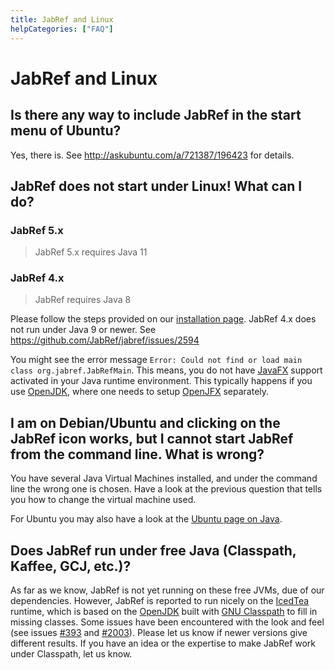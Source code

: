 ```yaml
---
title: JabRef and Linux
helpCategories: ["FAQ"]
---
```


# JabRef and Linux

## Is there any way to include JabRef in the start menu of Ubuntu?

Yes, there is. See <http://askubuntu.com/a/721387/196423> for details.

## JabRef does not start under Linux! What can I do?

### JabRef 5.x

> JabRef 5.x requires Java 11

### JabRef 4.x

> JabRef requires Java 8

Please follow the steps provided on our [installation page](Installation.md).
JabRef 4.x does not run under Java 9 or newer.
See <https://github.com/JabRef/jabref/issues/2594>

You might see the error message `Error: Could not find or load main class org.jabref.JabRefMain`.
This means, you do not have [JavaFX](https://en.wikipedia.org/wiki/JavaFX) support activated in your Java runtime environment.
This typically happens if you use [OpenJDK](http://openjdk.java.net/), where one needs to setup [OpenJFX](https://wiki.openjdk.java.net/display/OpenJFX/Main) separately.

## I am on Debian/Ubuntu and clicking on the JabRef icon works, but I cannot start JabRef from the command line. What is wrong?

You have several Java Virtual Machines installed, and under the command line the wrong one is chosen.
Have a look at the previous question that tells you how to change the virtual machine used.

For Ubuntu you may also have a look at the [Ubuntu page on Java](https://help.ubuntu.com/community/Java).

## Does JabRef run under free Java (Classpath, Kaffee, GCJ, etc.)?

As far as we know, JabRef is not yet running on these free JVMs, due of our dependencies.
However, JabRef is reported to run nicely on the [IcedTea](http://fedoraproject.org/wiki/Features/IcedTea) runtime, which is based on the [OpenJDK](http://openjdk.java.net/) built with [GNU Classpath](http://www.gnu.org/software/classpath/) to fill in missing classes.
Some issues have been encountered with the look and feel (see issues [#393](https://github.com/JabRef/jabref/issues/393) and [#2003](https://github.com/JabRef/jabref/issues/2003)).
Please let us know if newer versions give different results.
If you have an idea or the expertise to make JabRef work under Classpath, let us know.
